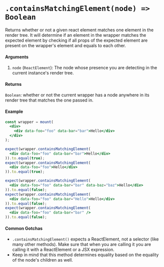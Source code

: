 # `.containsMatchingElement(node) => Boolean`

Returns whether or not a given react element matches one element in the render tree.
It will determine if an element in the wrapper matches the expected element by checking if all props of the expected element are present on the wrapper's element and equals to each other.


#### Arguments

1. `node` (`ReactElement`): The node whose presence you are detecting in the current instance's
render tree.



#### Returns

`Boolean`: whether or not the current wrapper has a node anywhere in its render tree that matches
the one passed in.



#### Example


```jsx
const wrapper = mount(
  <div>
    <div data-foo="foo" data-bar="bar">Hello</div>
  </div>
);

expect(wrapper.containsMatchingElement(
  <div data-foo="foo" data-bar="bar">Hello</div>
)).to.equal(true);
expect(wrapper.containsMatchingElement(
  <div data-foo="foo">Hello</div>
)).to.equal(true);

expect(wrapper.containsMatchingElement(
  <div data-foo="foo" data-bar="bar" data-baz="baz">Hello</div>
)).to.equal(false);
expect(wrapper.containsMatchingElement(
  <div data-foo="foo" data-bar="Hello">Hello</div>
)).to.equal(false);
expect(wrapper.containsMatchingElement(
  <div data-foo="foo" data-bar="bar" />
)).to.equal(false);
```

#### Common Gotchas

- `.containsMatchingElement()` expects a ReactElement, not a selector (like many other methods). Make sure that
when you are calling it you are calling it with a ReactElement or a JSX expression.
- Keep in mind that this method determines equality based on the equality of the node's children as
well.
